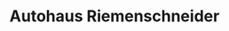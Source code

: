 ---
title: "Autohaus Riemenschneider"
url: /wolmirstedt/autohaus-riemenschneider/
shop: Autohaus
---